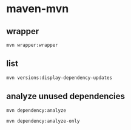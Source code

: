 # maven-mvn
## wrapper
```shell
mvn wrapper:wrapper
```
## list
```shell
mvn versions:display-dependency-updates
```
## analyze unused dependencies
```shell
mvn dependency:analyze
```
```shell
mvn dependency:analyze-only
```
